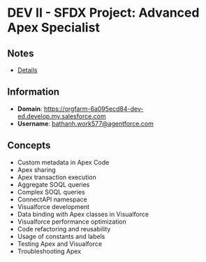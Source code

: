 # DEV II - SFDX Project: Advanced Apex Specialist

## Notes
- [Details](https://trailhead.salesforce.com/content/learn/superbadges/superbadge_aap)

## Information
- **Domain**: https://orgfarm-6a095ecd84-dev-ed.develop.my.salesforce.com  
- **Username**: bathanh.work577@agentforce.com

## Concepts
- Custom metadata in Apex Code
- Apex sharing
- Apex transaction execution
- Aggregate SOQL queries
- Complex SOQL queries
- ConnectAPI namespace
- Visualforce development
- Data binding with Apex classes in Visualforce
- Visualforce performance optimization
- Code refactoring and reusability
- Usage of constants and labels
- Testing Apex and Visualforce
- Troubleshooting Apex